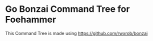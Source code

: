 # Go Bonzai Command Tree for Foehammer

This Command Tree is made using https://github.com/rwxrob/bonzai

